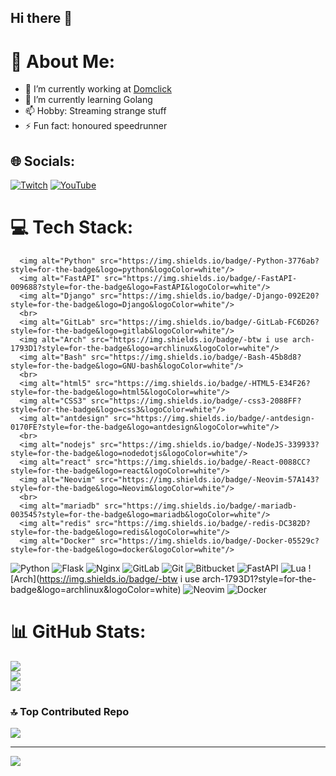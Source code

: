 ## Hi there 👋

# 💫 About Me:
- 🔭 I’m currently working at [Domclick](https://domclick.ru/)
- 🌱 I’m currently learning Golang
- 📫 Hobby: Streaming strange stuff
- ⚡ Fun fact: honoured speedrunner


## 🌐 Socials:
[![Twitch](https://img.shields.io/badge/Twitch-%239146FF.svg?logo=Twitch&logoColor=white)](https://twitch.tv/gunlinux) [![YouTube](https://img.shields.io/badge/YouTube-%23FF0000.svg?logo=YouTube&logoColor=white)](https://youtube.com/@gunlinux) 

# 💻 Tech Stack:
      <img alt="Python" src="https://img.shields.io/badge/-Python-3776ab?style=for-the-badge&logo=python&logoColor=white"/>
      <img alt="FastAPI" src="https://img.shields.io/badge/-FastAPI-009688?style=for-the-badge&logo=FastAPI&logoColor=white"/>
      <img alt="Django" src="https://img.shields.io/badge/-Django-092E20?style=for-the-badge&logo=Django&logoColor=white"/>
      <br>
      <img alt="GitLab" src="https://img.shields.io/badge/-GitLab-FC6D26?style=for-the-badge&logo=gitlab&logoColor=white"/>
      <img alt="Arch" src="https://img.shields.io/badge/-btw i use arch-1793D1?style=for-the-badge&logo=archlinux&logoColor=white"/>
      <img alt="Bash" src="https://img.shields.io/badge/-Bash-45b8d8?style=for-the-badge&logo=GNU-bash&logoColor=white"/>
      <br>
      <img alt="html5" src="https://img.shields.io/badge/-HTML5-E34F26?style=for-the-badge&logo=html5&logoColor=white"/>
      <img alt="CSS3" src="https://img.shields.io/badge/-css3-2088FF?style=for-the-badge&logo=css3&logoColor=white"/>
      <img alt="antdesign" src="https://img.shields.io/badge/-antdesign-0170FE?style=for-the-badge&logo=antdesign&logoColor=white"/>
      <br>
      <img alt="nodejs" src="https://img.shields.io/badge/-NodeJS-339933?style=for-the-badge&logo=nodedotjs&logoColor=white"/>
      <img alt="react" src="https://img.shields.io/badge/-React-0088CC?style=for-the-badge&logo=react&logoColor=white"/>
      <img alt="Neovim" src="https://img.shields.io/badge/-Neovim-57A143?style=for-the-badge&logo=Neovim&logoColor=white"/>
      <br>
      <img alt="mariadb" src="https://img.shields.io/badge/-mariadb-003545?style=for-the-badge&logo=mariadb&logoColor=white"/>
      <img alt="redis" src="https://img.shields.io/badge/-redis-DC382D?style=for-the-badge&logo=redis&logoColor=white"/>
      <img alt="Docker" src="https://img.shields.io/badge/-Docker-05529c?style=for-the-badge&logo=docker&logoColor=white"/>

![Python](https://img.shields.io/badge/python-3670A0?style=for-the-badge&logo=python&logoColor=ffdd54) ![Flask](https://img.shields.io/badge/flask-%23000.svg?style=for-the-badge&logo=flask&logoColor=white) ![Nginx](https://img.shields.io/badge/nginx-%23009639.svg?style=for-the-badge&logo=nginx&logoColor=white) ![GitLab](https://img.shields.io/badge/gitlab-%23181717.svg?style=for-the-badge&logo=gitlab&logoColor=white) ![Git](https://img.shields.io/badge/git-%23F05033.svg?style=for-the-badge&logo=git&logoColor=white) ![Bitbucket](https://img.shields.io/badge/bitbucket-%230047B3.svg?style=for-the-badge&logo=bitbucket&logoColor=white) ![FastAPI](https://img.shields.io/badge/FastAPI-005571?style=for-the-badge&logo=fastapi) ![Lua](https://img.shields.io/badge/lua-%232C2D72.svg?style=for-the-badge&logo=lua&logoColor=white) ![Arch](https://img.shields.io/badge/-btw i use arch-1793D1?style=for-the-badge&logo=archlinux&logoColor=white) ![Neovim](https://img.shields.io/badge/-Neovim-57A143?style=for-the-badge&logo=Neovim&logoColor=white) ![Docker](https://img.shields.io/badge/-Docker-05529c?style=for-the-badge&logo=docker&logoColor=white)
# 📊 GitHub Stats:
![](https://github-readme-stats.vercel.app/api?username=gunlinux&theme=dark&hide_border=false&include_all_commits=false&count_private=false)<br/>
![](https://github-readme-streak-stats.herokuapp.com/?user=gunlinux&theme=dark&hide_border=false)<br/>
![](https://github-readme-stats.vercel.app/api/top-langs/?username=gunlinux&theme=dark&hide_border=false&include_all_commits=false&count_private=false&layout=compact)

### 🔝 Top Contributed Repo
![](https://github-contributor-stats.vercel.app/api?username=gunlinux&limit=5&theme=solarized-dark&combine_all_yearly_contributions=true)

---
[![](https://visitcount.itsvg.in/api?id=gunlinux&icon=0&color=0)](https://visitcount.itsvg.in)

<!-- Proudly created with GPRM ( https://gprm.itsvg.in ) -->

